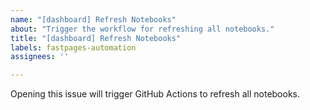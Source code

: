 ```yaml
---
name: "[dashboard] Refresh Notebooks"
about: "Trigger the workflow for refreshing all notebooks."
title: "[dashboard] Refresh Notebooks"
labels: fastpages-automation
assignees: ''

---
```


Opening this issue will trigger GitHub Actions to refresh all notebooks.
